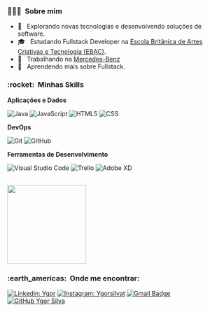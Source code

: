 <h3> 🕵🏽‍♂️ &nbsp;Sobre mim </h3>

- 🤔 &nbsp; Explorando novas tecnologias e desenvolvendo soluções de software.
- 🎓 &nbsp; Estudando Fullstack Developer na <a href="https://ebaconline.com.br/">Escola Britânica de Artes Criativas e Tecnologia (EBAC)</a>.
- 💼 &nbsp; Trabalhando na <a href="https://www.mercedes-benz.com/en/">Mercedes-Benz</a>
- 🌱 &nbsp; Aprendendo mais sobre Fullstack.

<h3> :rocket: &nbsp;Minhas Skills </h3>

**Aplicações e Dados**

  ![Java](https://img.shields.io/badge/-Java-333333?style=flat&logo=Java&logoColor=007396)
  ![JavaScript](https://img.shields.io/badge/-JavaScript-333333?style=flat&logo=javascript)
  ![HTML5](https://img.shields.io/badge/-HTML5-333333?style=flat&logo=HTML5)
  ![CSS](https://img.shields.io/badge/-CSS-333333?style=flat&logo=CSS3&logoColor=1572B6)

**DevOps**

  ![Git](https://img.shields.io/badge/-Git-333333?style=flat&logo=git)
  ![GitHub](https://img.shields.io/badge/-GitHub-333333?style=flat&logo=github)

**Ferramentas de Desenvolvimento**

  ![Visual Studio Code](https://img.shields.io/badge/-Visual%20Studio%20Code-333333?style=flat&logo=visual-studio-code&logoColor=007ACC)
  ![Trello](https://img.shields.io/badge/-Trello-333333?style=flat&logo=trello&logoColor=007ACC)
  ![Adobe XD](https://img.shields.io/badge/-Adobe%20XD-333333?style=flat&logo=adobe-xd&logoColor=007ACC)

<br/>

<a href="https://github.com/Ygor-Silva">
  <img height="180em" src="https://github-readme-stats.vercel.app/api?username=Ygor-Silva&theme=dark&show_icons=true" />
</a>

<br/>

<h3> :earth_americas: &nbsp;Onde me encontrar: </h3> 

[![Linkedin: Ygor](https://img.shields.io/badge/-YgorSilva-blue?style=flat-square&logo=Linkedin&logoColor=white&link=https://www.linkedin.com/in/SEU-LINKEDIN/)](LINK-DO-LINKEDIN/)
[![Instagram: Ygorsilvat](https://img.shields.io/badge/-@ygorsilvat-blue?style=flat-square&logo=Instagram&logoColor=white&link=https://instagram.com/ygorsilvat/)](https://instagram.com/Ygorsilvat/)
[![Gmail Badge](https://img.shields.io/badge/-Ygor-006bed?style=flat-square&logo=Gmail&logoColor=white&link=mailto:ygor-1996@hotmail.com)](mailto:ygor-1996@hotmail.com)
[![GitHub Ygor Silva]( https://img.shields.io/github/followers/Ygor-Silva?label=follow&style=social)](https://github.com/Ygor-Silva)
